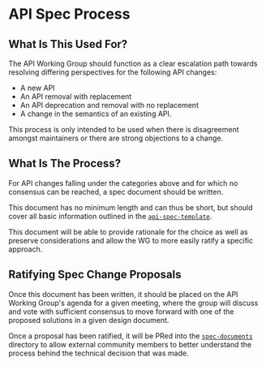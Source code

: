 # API Spec Process

## What Is This Used For?

The API Working Group should function as a clear escalation path towards resolving differing perspectives for the following API changes:
* A new API
* An API removal with replacement
* An API deprecation and removal with no replacement
* A change in the semantics of an existing API.

This process is only intended to be used when there is disagreement amongst maintainers or there are strong objections to a change.

## What Is The Process?

For API changes falling under the categories above and for which no consensus can be reached, a spec document should be written.

This document has no minimum length and can thus be short, but should cover all basic information outlined in the [`api-spec-template`](spec-documents/api-spec-template.md).

This document will be able to provide rationale for the choice as well as preserve considerations and allow the WG to more easily ratify a specific approach.

## Ratifying Spec Change Proposals

Once this document has been written, it should be placed on the API Working Group's agenda for a given meeting, where the group will discuss and vote with sufficient consensus to move forward with one of the proposed solutions in a given design document.

Once a proposal has been ratified, it will be PRed into the [`spec-documents`](spec-documents/) directory to allow external community members to better understand the process behind the technical decision that was made.
